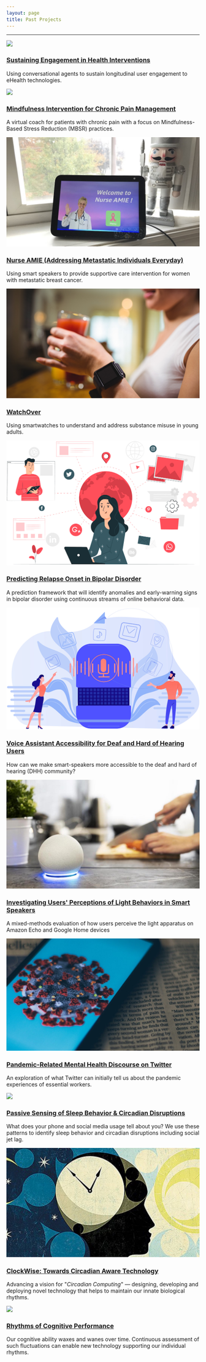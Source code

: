 ```yaml
---
layout: page
title: Past Projects
---
```


<div class="row"><hr></div>
<div class="row">
    <div class="col-lg-6">
        <a href="ca-engagement.html"><img src="/files/images/projects/ca-engagement.jpg" ></a>
        <h3><a href="ca-engagement.html">Sustaining Engagement in Health Interventions</a></h3>
        <p>Using conversational agents to sustain longitudinal user engagement to eHealth technologies.</p>
    </div>
    <div class="col-lg-6">
        <a href="ca-chronic-pain.html"><img src="/files/images/projects/ca-chronic-pain.jpg" ></a>
        <h3><a href="ca-chronic-pain">Mindfulness Intervention for Chronic Pain Management</a></h3>
        <p>A virtual coach for patients with chronic pain with a focus on Mindfulness-Based Stress Reduction (MBSR) practices.</p>
    </div>
</div>


<div class="row">
    <div class="col-lg-6">
        <a href="nurse-amie.html"><img src="/files/images/projects/nurse-amie.jpg" ></a>
        <h3><a href="nurse-amie.html">Nurse AMIE (Addressing Metastatic Individuals Everyday)</a></h3>
        <p>Using smart speakers to provide supportive care intervention for women with metastatic breast cancer.</p>
    </div>
    <div class="col-lg-6">
      <a href="watch-over.html"><img src="/files/images/projects/watch-over.jpg"></a>
      <h3><a href="watch-over.html">WatchOver</a></h3>
      <p>Using smartwatches to understand and address substance misuse in young adults.</p>
    </div>

</div>



<div class="row">
    <div class="col-lg-6">
        <a href="bd-prediction.html"><img src="/files/images/projects/bd-prediction.jpg" ></a>
        <h3><a href="bd-prediction.html">Predicting Relapse Onset in Bipolar Disorder</a></h3>
        <p>A prediction framework that will identify anomalies and early-warning signs in bipolar disorder using continuous streams of online behavioral data. </p>
    </div>
    <div class="col-lg-6">
        <a href="speaker-accessibility.html"><img src="/files/images/projects/speaker-accessibility.jpg" ></a>
        <h3><a href="speaker-accessibility.html">Voice Assistant Accessibility for Deaf and Hard of Hearing Users</a></h3>
        <p>How can we make smart-speakers more accessible to the deaf and hard of hearing (DHH) community?</p>
    </div>
</div>

<div class="row">
    <div class="col-lg-6">
        <a href="expressive-lights.html"><img src="/files/images/projects/expressive-lights.jpg" ></a>
        <h3><a href="expressive-lights.html">Investigating Users' Perceptions of Light Behaviors in Smart Speakers</a></h3>
        <p>A mixed-methods evaluation of how users perceive the light apparatus on Amazon Echo and Google Home devices</p>
    </div>
    <div class="col-lg-6">
        <a href="covid-twitter.html"><img src="/files/images/projects/covid-twitter.jpg" ></a>
        <h3><a href="covid-twitter.html">Pandemic-Related Mental Health Discourse on Twitter</a></h3>
        <p>An exploration of what Twitter can initially tell us about the pandemic experiences of essential workers.</p>
    </div>
</div>

<div class="row">
    <div class="col-lg-6">
        <a href="cr-distruption-phone-sensing.html"><img src="/files/images/projects/passive-sensing.jpg" ></a>
        <h3><a href="cr-distruption-phone-sensing.html">Passive Sensing of Sleep Behavior & Circadian Disruptions</a></h3>
        <p>What does your phone and social media usage tell about you? We use these patterns to  identify sleep behavior and circadian disruptions including social jet lag.</p>
    </div>
    <div class="col-lg-6">
        <a href="clockwise.html"><img src="/files/images/projects/clockwise.jpg" ></a>
        <h3><a href="clockwise.html">ClockWise: Towards Circadian Aware Technology</a></h3>
        <p>Advancing a vision for "<em>Circadian Computing</em>" — designing, developing and deploying novel technology that helps to maintain our innate biological rhythms.</p>
    </div>
</div>


<div class="row">
    <div class="col-lg-6">
        <a href="alertness-performance.html"><img src="/files/images/projects/cognitive-rhythm.jpg"></a>
        <h3><a href="alertness-performance.html">Rhythms of Cognitive Performance</a></h3>
        <p>Our cognitive ability waxes and wanes over time. Continuous assessment of such fluctuations can enable new technology supporting our individual rhythms.</p>
    </div>
</div>
